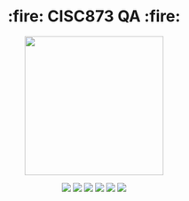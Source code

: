 <h1 align="center"> :fire: CISC873 QA :fire: </h1>

<p align="center">
  <img src="https://github.com/CISC-873/information/raw/master/images/tenor.gif" height="250px" alt="" />
</p>

<p align="center">
<img src="https://img.shields.io/badge/CISC.873-awesome-brightgreen.svg?style=flat-square">
<img src="http://hits.dwyl.io/CISC-873/Information.svg">
<img src="https://img.shields.io/github/issues/CISC-CMPE-327/Assignment-Instructions.svg?style=flat-square">
<img src="https://img.shields.io/badge/PRs-welcome-brightgreen.svg?style=flat-square">
<img src="https://img.shields.io/badge/badges-awesome-green.svg?style=flat-square&color=brightgreen">
<img src="https://img.shields.io/github/license/Naereen/StrapDown.js.svg?style=flat-square&color=brightgreen">
</p>
